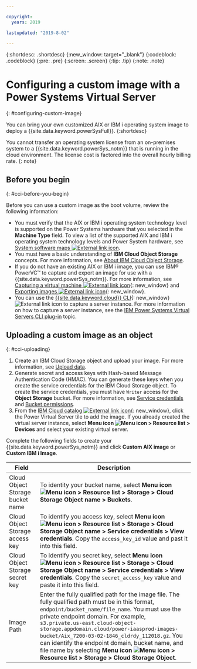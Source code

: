 ```yaml
---

copyright:
  years: 2019

lastupdated: "2019-8-02"

---
```


{:shortdesc: .shortdesc}
{:new_window: target="_blank"}
{:codeblock: .codeblock}
{:pre: .pre}
{:screen: .screen}
{:tip: .tip}
{:note: .note}

# Configuring a custom image with a Power Systems Virtual Server
{: #configuring-custom-image}

You can bring your own customized AIX or IBM i operating system image to deploy a {{site.data.keyword.powerSysFull}}.
{:shortdesc}

You cannot transfer an operating system license from an on-premises system to a {{site.data.keyword.powerSys_notm}} that is running in the cloud environment. The license cost is factored into the overall hourly billing rate.
{: note}

## Before you begin
{: #cci-before-you-begin}

Before you can use a custom image as the boot volume, review the following information:

* You must verify that the AIX or IBM i operating system technology level is supported on the Power Systems hardware that you selected in the **Machine Type** field. To view a list of the supported AIX and IBM i operating system technology levels and Power System hardware, see [System software maps ![External link icon](../icons/launch-glyph.svg "External link icon")](https://www-01.ibm.com/support/docview.wss?uid=ssm1maps).
* You must have a basic understanding of **IBM Cloud Object Storage** concepts. For more information, see [About IBM Cloud Object Storage](/docs/services/cloud-object-storage?topic=cloud-object-storage-about-ibm-cloud-object-storage).
* If you do not have an existing AIX or IBM i image, you can use IBM® PowerVC™ to capture and export an image for use with a {{site.data.keyword.powerSys_notm}}. For more information, see [Capturing a virtual machine ![External link icon](../icons/launch-glyph.svg "External link icon")](https://www.ibm.com/support/knowledgecenter/en/SSXK2N_1.4.2/com.ibm.powervc.standard.help.doc/powervc_capturing_hmc.html){: new_window} and [Exporting images ![External link icon](../icons/launch-glyph.svg "External link icon")](https://www.ibm.com/support/knowledgecenter/en/SSXK2N_1.4.2/com.ibm.powervc.standard.help.doc/powervc_export_image_hmc.html){: new_window}.
* You can use the [{{site.data.keyword.cloud}} CLI](https://cloud.ibm.com/docs/cli?topic=cloud-cli-getting-started){: new_window} ![External link icon](../icons/launch-glyph.svg "External link icon") to capture a server instance. For more information on how to capture a server instance, see the [IBM Power Systems Virtual Servers CLI plug-in](/docs/power-iaas-cli-plugin?topic=power-iaas-cli-plugin-power-iaas-cli-reference#ibmcloud-pi-instance-capture) topic.

## Uploading a custom image as an object
{: #cci-uploading}

1. Create an IBM Cloud Storage object and upload your image. For more information, see [Upload data](/docs/services/cloud-object-storage?topic=cloud-object-storage-upload).
2. Generate secret and access keys with Hash-based Message Authentication Code (HMAC). You can generate these keys when you create the service credentials for the IBM Cloud Storage object. To create the service credentials, you must have `Writer` access for the **Object Storage** bucket. For more information, see [Service credentials](/docs/services/cloud-object-storage?topic=cloud-object-storage-service-credentials) and [Bucket permissions](/docs/services/cloud-object-storage?topic=cloud-object-storage-iam-bucket-permissions).
3. From the [IBM Cloud catalog ![External link icon](../icons/launch-glyph.svg "External link icon")](https://cloud.ibm.com/catalog){: new_window}, click the Power Virtual Server tile to add the image. If you already created the virtual server instance, select **Menu icon ![Menu icon](../icons/icon_hamburger.svg "Menu icon") > Resource list > Devices** and select your existing virtual server.

 Complete the following fields to create your {{site.data.keyword.powerSys_notm}} and click **Custom AIX image** or **Custom IBM i Image**.

| Field | Description |
| ------| ------------|
| Cloud Object Storage bucket name | To identity your bucket name, select **Menu icon ![Menu icon](../icons/icon_hamburger.svg "Menu icon") > Resource list > Storage > Cloud Storage Object name > Buckets**. |
| Cloud Object Storage access key | To identify you access key, select **Menu icon ![Menu icon](../icons/icon_hamburger.svg "Menu icon") > Resource list > Storage > Cloud Storage Object name > Service credentials > View credentials**. Copy the `access_key_id` value and past it into this field. |
| Cloud Object Storage secret key | To identify you secret key, select **Menu icon ![Menu icon](../icons/icon_hamburger.svg "Menu icon") > Resource list > Storage > Cloud Storage Object name > Service credentials > View credentials**. Copy the `secret_access_key` value and paste it into this field. |
| Image Path | Enter the fully qualified path for the image file. The fully qualified path must be in this format, `endpoint/bucket_name/file_name`. You must use the private endpoint domain. For example, `s3.private.us-east.cloud-object-storage.appdomain.cloud/power-iaasprod-images-bucket/Aix_7200-03-02-1846_cldrdy_112018.gz`. You can identify the endpoint domain, bucket name, and file name by selecting **Menu icon ![Menu icon](../icons/icon_hamburger.svg "Menu icon") > Resource list > Storage > Cloud Storage Object**.
